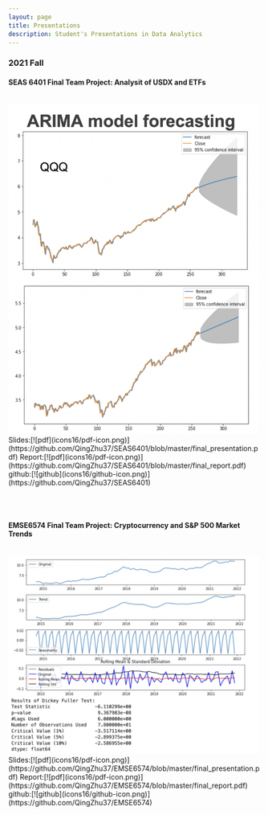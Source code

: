 ```yaml
---
layout: page
title: Presentations
description: Student's Presentations in Data Analytics
---
```



###  2021 Fall

#### SEAS 6401 Final Team Project: Analysit of USDX and ETFs
<br/>
<img src="logo_SEAS6401.png" alt="logo_SEAS6401" title="logo_SEAS6401" width="500"/><br/>
Slides:[![pdf](icons16/pdf-icon.png)](https://github.com/QingZhu37/SEAS6401/blob/master/final_presentation.pdf)
Report:[![pdf](icons16/pdf-icon.png)](https://github.com/QingZhu37/SEAS6401/blob/master/final_report.pdf)
github:[![github](icons16/github-icon.png)](https://github.com/QingZhu37/SEAS6401) &nbsp; &nbsp; &nbsp; 
<br/>

<br/> &nbsp; &nbsp; &nbsp; <br/>


####  EMSE6574 Final Team Project: Cryptocurrency and S&P 500 Market Trends
<br/>
<img src="logo_EMSE6574.png" alt="logo_EMSE6574" title="logo_EMSE6574" width="500"/><br/>
Slides:[![pdf](icons16/pdf-icon.png)](https://github.com/QingZhu37/EMSE6574/blob/master/final_presentation.pdf)
Report:[![pdf](icons16/pdf-icon.png)](https://github.com/QingZhu37/EMSE6574/blob/master/final_report.pdf)
github:[![github](icons16/github-icon.png)](https://github.com/QingZhu37/EMSE6574) &nbsp; &nbsp; &nbsp; 
<br/>



